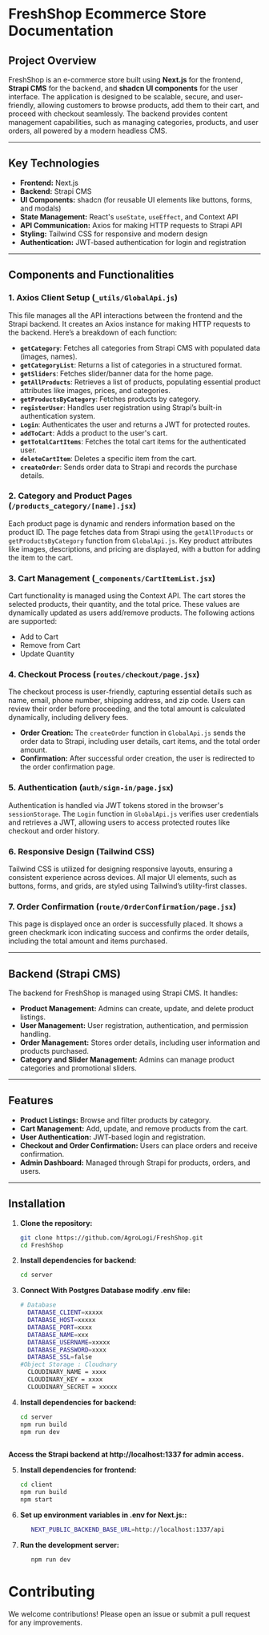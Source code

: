 # FreshShop Ecommerce Store Documentation

## Project Overview

FreshShop is an e-commerce store built using **Next.js** for the frontend, **Strapi CMS** for the backend, and **shadcn UI components** for the user interface. The application is designed to be scalable, secure, and user-friendly, allowing customers to browse products, add them to their cart, and proceed with checkout seamlessly. The backend provides content management capabilities, such as managing categories, products, and user orders, all powered by a modern headless CMS.

---

## Key Technologies

- **Frontend:** Next.js
- **Backend:** Strapi CMS
- **UI Components:** shadcn (for reusable UI elements like buttons, forms, and modals)
- **State Management:** React's `useState`, `useEffect`, and Context API
- **API Communication:** Axios for making HTTP requests to Strapi API
- **Styling:** Tailwind CSS for responsive and modern design
- **Authentication:** JWT-based authentication for login and registration

---

## Components and Functionalities

### 1. Axios Client Setup (`_utils/GlobalApi.js`)

This file manages all the API interactions between the frontend and the Strapi backend. It creates an Axios instance for making HTTP requests to the backend. Here’s a breakdown of each function:

- **`getCategory`**: Fetches all categories from Strapi CMS with populated data (images, names).
- **`getCategoryList`**: Returns a list of categories in a structured format.
- **`getSliders`**: Fetches slider/banner data for the home page.
- **`getAllProducts`**: Retrieves a list of products, populating essential product attributes like images, prices, and categories.
- **`getProductsByCategory`**: Fetches products by category.
- **`registerUser`**: Handles user registration using Strapi’s built-in authentication system.
- **`Login`**: Authenticates the user and returns a JWT for protected routes.
- **`addToCart`**: Adds a product to the user's cart.
- **`getTotalCartItems`**: Fetches the total cart items for the authenticated user.
- **`deleteCartItem`**: Deletes a specific item from the cart.
- **`createOrder`**: Sends order data to Strapi and records the purchase details.

### 2. Category and Product Pages (`/products_category/[name].jsx`)

Each product page is dynamic and renders information based on the product ID. The page fetches data from Strapi using the `getAllProducts` or `getProductsByCategory` function from `GlobalApi.js`. Key product attributes like images, descriptions, and pricing are displayed, with a button for adding the item to the cart.

### 3. Cart Management (`_components/CartItemList.jsx`)

Cart functionality is managed using the Context API. The cart stores the selected products, their quantity, and the total price. These values are dynamically updated as users add/remove products. The following actions are supported:

- Add to Cart
- Remove from Cart
- Update Quantity

### 4. Checkout Process (`routes/checkout/page.jsx`)

The checkout process is user-friendly, capturing essential details such as name, email, phone number, shipping address, and zip code. Users can review their order before proceeding, and the total amount is calculated dynamically, including delivery fees.

- **Order Creation:** The `createOrder` function in `GlobalApi.js` sends the order data to Strapi, including user details, cart items, and the total order amount.
- **Confirmation:** After successful order creation, the user is redirected to the order confirmation page.

### 5. Authentication (`auth/sign-in/page.jsx`)

Authentication is handled via JWT tokens stored in the browser's `sessionStorage`. The `Login` function in `GlobalApi.js` verifies user credentials and retrieves a JWT, allowing users to access protected routes like checkout and order history.

### 6. Responsive Design (Tailwind CSS)

Tailwind CSS is utilized for designing responsive layouts, ensuring a consistent experience across devices. All major UI elements, such as buttons, forms, and grids, are styled using Tailwind’s utility-first classes.

### 7. Order Confirmation (`route/OrderConfirmation/page.jsx`)

This page is displayed once an order is successfully placed. It shows a green checkmark icon indicating success and confirms the order details, including the total amount and items purchased.

---

## Backend (Strapi CMS)

The backend for FreshShop is managed using Strapi CMS. It handles:

- **Product Management:** Admins can create, update, and delete product listings.
- **User Management:** User registration, authentication, and permission handling.
- **Order Management:** Stores order details, including user information and products purchased.
- **Category and Slider Management:** Admins can manage product categories and promotional sliders.

---

## Features

- **Product Listings:** Browse and filter products by category.
- **Cart Management:** Add, update, and remove products from the cart.
- **User Authentication:** JWT-based login and registration.
- **Checkout and Order Confirmation:** Users can place orders and receive confirmation.
- **Admin Dashboard:** Managed through Strapi for products, orders, and users.

---

## Installation

1. **Clone the repository:**
   ```bash
   git clone https://github.com/AgroLogi/FreshShop.git
   cd FreshShop


2. **Install dependencies for backend:**
   ```bash
   cd server

3. **Connect With Postgres Database modify .env file:**
   ```bash
   # Database
     DATABASE_CLIENT=xxxxx
     DATABASE_HOST=xxxxx
     DATABASE_PORT=xxxx
     DATABASE_NAME=xxx
     DATABASE_USERNAME=xxxxx
     DATABASE_PASSWORD=xxxx
     DATABASE_SSL=false
   #Object Storage : Cloudnary
     CLOUDINARY_NAME = xxxx
     CLOUDINARY_KEY = xxxx
     CLOUDINARY_SECRET = xxxxx

   
4. **Install dependencies for backend:**
   ```bash
   cd server
   npm run build
   npm run dev
  
  **Access the Strapi backend at http://localhost:1337 for admin access.**

5. **Install dependencies for frontend:**
   ```bash
   cd client
   npm run build
   npm start

6. **Set up environment variables in .env for Next.js::**
   ```bash
      NEXT_PUBLIC_BACKEND_BASE_URL=http://localhost:1337/api

7. **Run the development server:**
   ```bash
      npm run dev


# Contributing
We welcome contributions! Please open an issue or submit a pull request for any improvements.

